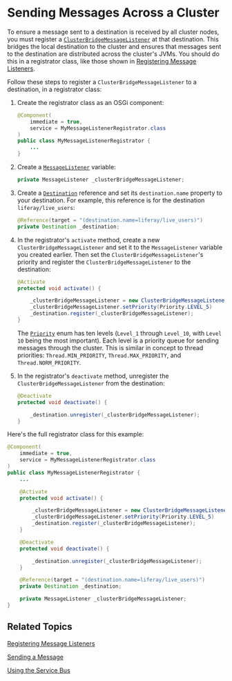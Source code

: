# Sending Messages Across a Cluster

To ensure a message sent to a destination is received by all cluster nodes, you 
must register a 
[`ClusterBridgeMessageListener`](@platform-ref@/7.2-latest/javadocs/portal-kernel/com/liferay/portal/kernel/cluster/messaging/ClusterBridgeMessageListener.html) 
at that destination. This bridges the local destination to the cluster and 
ensures that messages sent to the destination are distributed across the 
cluster's JVMs. You should do this in a registrator class, like those shown in 
[Registering Message Listeners](/docs/7-2/frameworks/-/knowledge_base/f/registering-message-listeners). 

Follow these steps to register a `ClusterBridgeMessageListener` to a 
destination, in a registrator class: 

1.  Create the registrator class as an OSGi component: 

    ```java
    @Component(
        immediate = true,
        service = MyMessageListenerRegistrator.class
    )
    public class MyMessageListenerRegistrator {
        ...
    }
    ```

2.  Create a 
    [`MessageListener`](@platform-ref@/7.2-latest/javadocs/portal-kernel/com/liferay/portal/kernel/messaging/MessageListener.html) 
    variable: 

    ```java
    private MessageListener _clusterBridgeMessageListener;
    ```

3.  Create a 
    [`Destination`](@platform-ref@/7.2-latest/javadocs/portal-kernel/com/liferay/portal/kernel/messaging/Destination.html) 
    reference and set its `destination.name` property to your destination. For 
    example, this reference is for the destination `liferay/live_users`: 

    ```java
    @Reference(target = "(destination.name=liferay/live_users)")
    private Destination _destination;
    ```

4.  In the registrator's `activate` method, create a new 
    `ClusterBridgeMessageListener` and set it to the `MessageListener` variable 
    you created earlier. Then set the `ClusterBridgeMessageListener`'s priority 
    and register the `ClusterBridgeMessageListener` to the destination: 

    ```java
    @Activate
    protected void activate() {

        _clusterBridgeMessageListener = new ClusterBridgeMessageListener();
        _clusterBridgeMessageListener.setPriority(Priority.LEVEL_5)
        _destination.register(_clusterBridgeMessageListener);
    }
    ```

    The 
    [`Priority`](@platform-ref@/7.2-latest/javadocs/portal-kernel/com/liferay/portal/kernel/cluster/Priority.html)
    enum has ten levels (`Level_1` through `Level_10`, with `Level 10` being the 
    most important). Each level is a priority queue for sending messages through the
    cluster. This is similar in concept to thread priorities: `Thread.MIN_PRIORITY`,
    `Thread.MAX_PRIORITY`, and `Thread.NORM_PRIORITY`. 

5.  In the registrator's `deactivate` method, unregister the 
    `ClusterBridgeMessageListener` from the destination: 

    ```java
    @Deactivate
    protected void deactivate() {

        _destination.unregister(_clusterBridgeMessageListener);
    }
    ```

Here's the full registrator class for this example: 

```java
@Component(
    immediate = true,
    service = MyMessageListenerRegistrator.class
)
public class MyMessageListenerRegistrator {
    ...

    @Activate
    protected void activate() {

        _clusterBridgeMessageListener = new ClusterBridgeMessageListener();
        _clusterBridgeMessageListener.setPriority(Priority.LEVEL_5)
        _destination.register(_clusterBridgeMessageListener);
    }

    @Deactivate
    protected void deactivate() {

        _destination.unregister(_clusterBridgeMessageListener);
    }

    @Reference(target = "(destination.name=liferay/live_users)")
    private Destination _destination;

    private MessageListener _clusterBridgeMessageListener;
}
```

## Related Topics

[Registering Message Listeners](/docs/7-2/frameworks/-/knowledge_base/f/registering-message-listeners)

[Sending a Message](/docs/7-2/frameworks/-/knowledge_base/f/sending-a-message)

[Using the Service Bus](/docs/7-2/frameworks/-/knowledge_base/f/using-the-service-bus)
